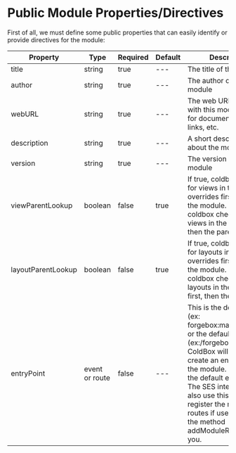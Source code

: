 # Public Module Properties/Directives

First of all, we must define some public properties that can easily identify or provide directives for the module:


|Property|Type|Required|Default|Description|
|--|--|--|--|--|
|title|string|true|---|The title of the module|
|author|string|true|---|The author of the module|
|webURL|string|true|---|The web URL associated with this module. Maybe for documentation, blog, links, etc.|
|description|string|true|---|A short description about the module |
|version|string|true|---|The version of the module|
|viewParentLookup |boolean|false|true|If true, coldbox checks for views in the parent overrides first, then in the module. If false, coldbox checks for views in the module first, then the parent.|
|layoutParentLookup |boolean|false|true|If true, coldbox checks for layouts in the parent overrides first, then in the module. If false, coldbox checks for layouts in the module first, then the parent. |
|entryPoint|event or route|false|---|This is the default event (ex: forgebox:manager.index) or the default route (ex:/forgebox) that ColdBox will use to create an entry link into the module. Similar to the default event setting. The SES interceptor will also use this to auto-register the module's routes if used by calling the method addModuleRoutes() for you.|